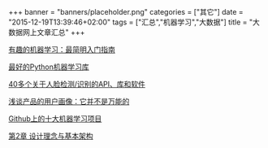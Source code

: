 +++
banner = "banners/placeholder.png"
categories = ["其它"]
date = "2015-12-19T13:39:46+02:00"
tags = ["汇总","机器学习","大数据"]
title = "大数据网上文章汇总"
+++


[有趣的机器学习：最简明入门指南](https://mp.weixin.qq.com/s?__biz=MjM5MzA0OTkwMA==&mid=213020743&idx=1&sn=7cfee0135a332f593c5feee4793a8f03&scene=0&key=41ecb04b05111003caeae43faf3b37faaa1ccc31a554c35e5e7fff1ee1701c13300c105fb1a8c24ed4d53f94e9bddb26&ascene=0&uin=MTM0ODQyNTk1&devicetype=iMac+MacBookAir7%2C1+OSX+OSX+10.10.5+build(14F1021)&version=11020201&pass_ticket=OUgFBuA2yqcV7ExJVNrQtm5NukTejEXnNHTun2M8jg8%3D)

[最好的Python机器学习库](https://mp.weixin.qq.com/s?__biz=MzA4MzEwOTkyMQ==&mid=409218006&idx=1&sn=7d5f75406b1b3c0bc82fe934e3111190&scene=0&key=41ecb04b0511100366ad7ae57603ff8ecda2e332c52c867c5d705b21b8bc680e4e08b6c2a90c2fea01ef04b33187f67f&ascene=0&uin=MTM0ODQyNTk1&devicetype=iMac+MacBookAir7%2C1+OSX+OSX+10.10.5+build(14F1021)&version=11020201&pass_ticket=OUgFBuA2yqcV7ExJVNrQtm5NukTejEXnNHTun2M8jg8%3D)

[40多个关于人脸检测/识别的API、库和软件](http://blog.jobbole.com/45936/)

[浅谈产品的用户画像：它并不是万能的](https://mp.weixin.qq.com/s?__biz=MjM5NDEwMjg2MA==&mid=401913085&idx=1&sn=939d32e84100ce46173661a809d7f523&scene=0&key=41ecb04b051110038bcb6fe3a0e0161981b9d9c431313685eb49953372d90b679df367f3aec39dc874cea4ce431405b2&ascene=0&uin=MTM0ODQyNTk1&devicetype=iMac+MacBookAir7%2C1+OSX+OSX+10.10.5+build(14F1021)&version=11020201&pass_ticket=OUgFBuA2yqcV7ExJVNrQtm5NukTejEXnNHTun2M8jg8%3D)

[Github上的十大机器学习项目](http://geek.csdn.net/news/detail/52337)

[第2章 设计理念与基本架构](http://blog.csdn.net/beliefer/article/details/50561247)







